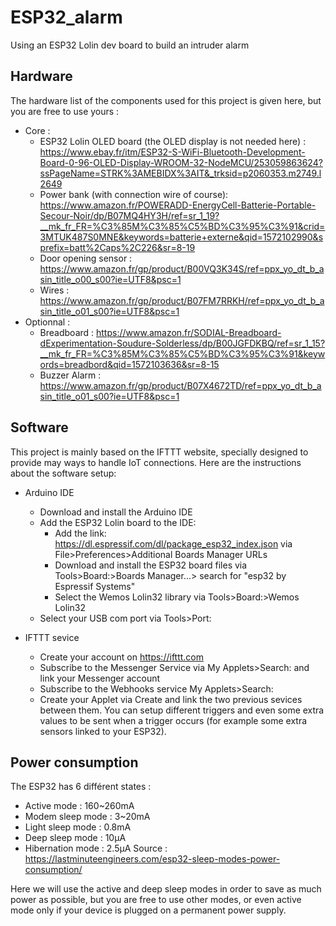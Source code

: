 # ESP32_alarm
Using an ESP32 Lolin dev board to build an intruder alarm

## Hardware  
The hardware list of the components used for this project is given here, but you are free to use yours :  
- Core :
  - ESP32 Lolin OLED board (the OLED display is not needed here) : https://www.ebay.fr/itm/ESP32-S-WiFi-Bluetooth-Development-Board-0-96-OLED-Display-WROOM-32-NodeMCU/253059863624?ssPageName=STRK%3AMEBIDX%3AIT&_trksid=p2060353.m2749.l2649
  - Power bank (with connection wire of course): https://www.amazon.fr/POWERADD-EnergyCell-Batterie-Portable-Secour-Noir/dp/B07MQ4HY3H/ref=sr_1_19?__mk_fr_FR=%C3%85M%C3%85%C5%BD%C3%95%C3%91&crid=3MTUK487S0MNE&keywords=batterie+externe&qid=1572102990&sprefix=batt%2Caps%2C226&sr=8-19
  - Door opening sensor : https://www.amazon.fr/gp/product/B00VQ3K34S/ref=ppx_yo_dt_b_asin_title_o00_s00?ie=UTF8&psc=1
  - Wires : https://www.amazon.fr/gp/product/B07FM7RRKH/ref=ppx_yo_dt_b_asin_title_o01_s00?ie=UTF8&psc=1
- Optionnal :
  - Breadboard : https://www.amazon.fr/SODIAL-Breadboard-dExperimentation-Soudure-Solderless/dp/B00JGFDKBQ/ref=sr_1_15?__mk_fr_FR=%C3%85M%C3%85%C5%BD%C3%95%C3%91&keywords=breadbord&qid=1572103636&sr=8-15
  - Buzzer Alarm : https://www.amazon.fr/gp/product/B07X4672TD/ref=ppx_yo_dt_b_asin_title_o01_s00?ie=UTF8&psc=1

## Software
This project is mainly based on the IFTTT website, specially designed to provide may ways to handle IoT connections. Here are the instructions about the software setup:

- Arduino IDE
  - Download and install the Arduino IDE
  - Add the ESP32 Lolin board to the IDE:
    - Add the link: https://dl.espressif.com/dl/package_esp32_index.json via File>Preferences>Additional Boards Manager URLs
    - Download and install the ESP32 board files via Tools>Board:>Boards Manager...> search for "esp32 by Espressif Systems"
    - Select the Wemos Lolin32 library via Tools>Board:>Wemos Lolin32
  - Select your USB com port via Tools>Port:

- IFTTT sevice
  - Create your account on https://ifttt.com
  - Subscribe to the Messenger Service via My Applets>Search: and link your Messenger account
  - Subscribe to the Webhooks service My Applets>Search:
  - Create your Applet via Create and link the two previous sevices between them. You can setup different triggers and even some extra values to be sent when a trigger occurs (for example some extra sensors linked to your ESP32).

## Power consumption

The ESP32 has 6 différent states :
- Active mode : 160~260mA
- Modem sleep mode : 3~20mA
- Light sleep mode : 0.8mA
- Deep sleep mode : 10µA
- Hibernation mode : 2.5µA
Source : https://lastminuteengineers.com/esp32-sleep-modes-power-consumption/

Here we will use the active and deep sleep modes in order to save as much power as possible, but you are free to use other modes, or even active mode only if your device is plugged on a permanent power supply.

